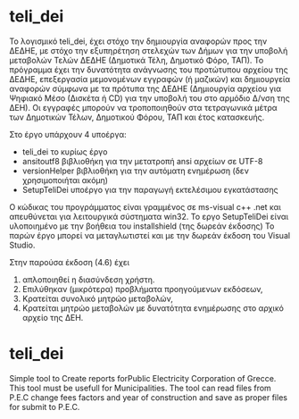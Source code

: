 # teli_dei

Το λογισμικό teli_dei, έχει στόχο την δημιουργία αναφορών προς την ΔΕΔΗΕ, με στόχο την εξυπηρέτηση στελεχών των Δήμων  για την υποβολή μεταβολών Τελών ΔΕΔΗΕ (Δημοτικά Τέλη, Δημοτικό Φόρο, ΤΑΠ). 
Το πρόγραμμα έχει την δυνατότητα ανάγνωσης του προτώτυπου αρχείου της ΔΕΔΗΕ, επεξεργασία μεμονομένων εγγραφών (ή μαζικών) και δημιουργεία αναφορών σύμφωνα με τα πρότυπα της ΔΕΔΗΕ (Δημιουργία αρχείου για Ψηφιακό Μέσο (Δισκέτα ή CD) για την υποβολή του στο αρμόδιο Δ/νση της ΔΕΗ).
Οι εγγραφές μπορούν να τροποποιηθούν στα τετραγωνικά μέτρα των Δημοτικών Τέλων, Δημοτικού Φόρου, ΤΑΠ και έτος κατασκευής.

Στο έργο υπάρχουν 4 υποέργα:
- teli_dei το κυρίως έργο
- ansitoutf8 βιβλιοθήκη για την μετατροπή ansi αρχείων σε UTF-8
- versionHelper βιβλιοθήκη για την αυτόματη ενημέρωση (δεν χρησιμοποιήται ακόμη)
- SetupTeliDei υποέργο για την παραγωγή εκτελέσιμου εγκατάστασης 

Ο κώδικας του προγράμματος είναι γραμμένος σε ms-visual c++ .net και απευθύνεται για λειτουργικά σύστηματα win32.
To εργο SetupTeliDei είναι υλοποιημένο με την βοήθεια του installshield (της δωρεάν έκδοσης)
Το παρών έργο μπορεί να μεταγλωτιστεί και με την δωρεάν έκδοση του Visual Studio.

Στην παρούσα έκδοση (4.6) έχει 
1.	απλοποιηθεί η διασύνδεση χρήστη.
2.	Επιλύθηκαν (μικρότερα) προβλήματα προηγούμενων εκδόσεων, 
3.	Κρατείται συνολικό μητρώο μεταβολών,
4.	Κρατείται μητρώο μεταβολών με δυνατότητα ενημέρωσης στο αρχικό αρχείο της ΔΕΗ.
  


# teli_dei
Simple tool to Create reports forPublic Electricity Corporation of Grecce. This tool must be usefull for Municipalities. The tool can read files from P.E.C change fees factors and year of construction and save as proper files for submit to P.E.C.
